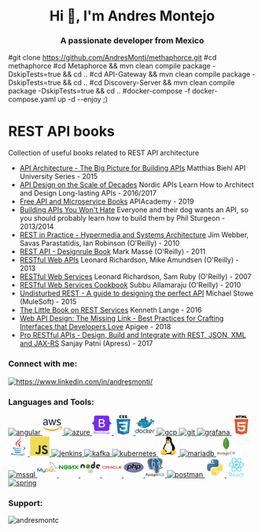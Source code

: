 <h1 align="center">Hi 👋, I'm Andres Montejo</h1>
<h3 align="center">A passionate developer from Mexico</h3>

#git clone https://github.com/AndresMontj/methaphorce.git
#cd methaphorce
#cd Metaphorce && mvn clean compile package -DskipTests=true && cd ..
#cd API-Gateway && mvn clean compile package -DskipTests=true && cd ..
#cd Discovery-Server && mvn clean compile package -DskipTests=true && cd ..
#docker-compose -f docker-compose.yaml up -d
--enjoy ;)

# REST API books
Collection of useful books related to REST API architecture

* [API Architecture - The Big Picture for Building APIs](https://tdonker.nl/restapibooks/api_architecture_biehl.pdf) Matthias Biehl API University Series - 2015
* [API Design on the Scale of Decades](https://tdonker.nl/restapibooks/API-Design-on-the-scale-of-Decades.pdf) Nordic APIs Learn How to Architect and Design
Long-lasting APIs - 2016/2017
* [Free API and Microservice Books](https://apiacademy.co/api-books/) APIAcademy - 2019
* [Building APIs You Won't Hate](https://tdonker.nl/restapibooks/build-apis-you-wont-hate-everyone-phil-sturgeon(www.ebook-dl.com).pdf) Everyone and their dog wants an API, so you should probably learn
how to build them by Phil Sturgeon - 2013/2014
* [REST in Practice - Hypermedia and Systems Architecture](https://tdonker.nl/restapibooks/REST_in_Practice_by_Ian_Robinson.pdf) Jim Webber, Savas Parastatidis, Ian Robinson (O'Reilly) - 2010
* [REST API - Designrule Book](https://tdonker.nl/restapibooks/REST-API-Design-Rulebook.pdf) Mark Massé (O'Reilly) - 2011
* [RESTful Web APIs](https://tdonker.nl/restapibooks/RESTful_Web_APIs.pdf) Leonard Richardson, Mike Amundsen (O'Reilly) - 2013
* [RESTful Web Services](https://tdonker.nl/restapibooks/RESTful_Web_Services.pdf) Leonard Richardson, Sam Ruby (O'Reilly) - 2007
* [RESTful Web Services Cookbook](https://tdonker.nl/restapibooks/restful-web-services-cookbook.pdf) Subbu Allamaraju (O'Reilly) - 2010
* [Undisturbed REST - A guide to designing the perfect API](https://tdonker.nl/restapibooks/stowe.pdf) Michael Stowe (MuleSoft) - 2015
* [The Little Book on REST Services](https://tdonker.nl/restapibooks/The-Little-Book-on-REST-Services.pdf) Kenneth Lange - 2016
* [Web API Design: The Missing Link - Best Practices for Crafting Interfaces that Developers Love](https://tdonker.nl/restapibooks/Web-design-the-missing-link-ebook-2016-11.pdf) Apigee - 2018
* [Pro RESTful APIs - Design, Build and Integrate with REST, JSON, XML and JAX-RS](https://tdonker.nl/restapibooks/Pro-RESTful-APIs.pdf) Sanjay Patni (Apress) - 2017

<h3 align="left">Connect with me:</h3>
<p align="left">
<a href="https://linkedin.com/in/https://www.linkedin.com/in/andresmontj/" target="blank"><img align="center" src="https://raw.githubusercontent.com/rahuldkjain/github-profile-readme-generator/master/src/images/icons/Social/linked-in-alt.svg" alt="https://www.linkedin.com/in/andresmontj/" height="30" width="40" /></a>
</p>

<h3 align="left">Languages and Tools:</h3>
<p align="left"> <a href="https://angular.io" target="_blank" rel="noreferrer"> <img src="https://angular.io/assets/images/logos/angular/angular.svg" alt="angular" width="40" height="40"/> </a> <a href="https://aws.amazon.com" target="_blank" rel="noreferrer"> <img src="https://raw.githubusercontent.com/devicons/devicon/master/icons/amazonwebservices/amazonwebservices-original-wordmark.svg" alt="aws" width="40" height="40"/> </a> <a href="https://azure.microsoft.com/en-in/" target="_blank" rel="noreferrer"> <img src="https://www.vectorlogo.zone/logos/microsoft_azure/microsoft_azure-icon.svg" alt="azure" width="40" height="40"/> </a> <a href="https://getbootstrap.com" target="_blank" rel="noreferrer"> <img src="https://raw.githubusercontent.com/devicons/devicon/master/icons/bootstrap/bootstrap-plain-wordmark.svg" alt="bootstrap" width="40" height="40"/> </a> <a href="https://www.w3schools.com/css/" target="_blank" rel="noreferrer"> <img src="https://raw.githubusercontent.com/devicons/devicon/master/icons/css3/css3-original-wordmark.svg" alt="css3" width="40" height="40"/> </a> <a href="https://www.docker.com/" target="_blank" rel="noreferrer"> <img src="https://raw.githubusercontent.com/devicons/devicon/master/icons/docker/docker-original-wordmark.svg" alt="docker" width="40" height="40"/> </a> <a href="https://cloud.google.com" target="_blank" rel="noreferrer"> <img src="https://www.vectorlogo.zone/logos/google_cloud/google_cloud-icon.svg" alt="gcp" width="40" height="40"/> </a> <a href="https://git-scm.com/" target="_blank" rel="noreferrer"> <img src="https://www.vectorlogo.zone/logos/git-scm/git-scm-icon.svg" alt="git" width="40" height="40"/> </a> <a href="https://grafana.com" target="_blank" rel="noreferrer"> <img src="https://www.vectorlogo.zone/logos/grafana/grafana-icon.svg" alt="grafana" width="40" height="40"/> </a> <a href="https://www.w3.org/html/" target="_blank" rel="noreferrer"> <img src="https://raw.githubusercontent.com/devicons/devicon/master/icons/html5/html5-original-wordmark.svg" alt="html5" width="40" height="40"/> </a> <a href="https://www.java.com" target="_blank" rel="noreferrer"> <img src="https://raw.githubusercontent.com/devicons/devicon/master/icons/java/java-original.svg" alt="java" width="40" height="40"/> </a> <a href="https://developer.mozilla.org/en-US/docs/Web/JavaScript" target="_blank" rel="noreferrer"> <img src="https://raw.githubusercontent.com/devicons/devicon/master/icons/javascript/javascript-original.svg" alt="javascript" width="40" height="40"/> </a> <a href="https://www.jenkins.io" target="_blank" rel="noreferrer"> <img src="https://www.vectorlogo.zone/logos/jenkins/jenkins-icon.svg" alt="jenkins" width="40" height="40"/> </a> <a href="https://kafka.apache.org/" target="_blank" rel="noreferrer"> <img src="https://www.vectorlogo.zone/logos/apache_kafka/apache_kafka-icon.svg" alt="kafka" width="40" height="40"/> </a> <a href="https://kubernetes.io" target="_blank" rel="noreferrer"> <img src="https://www.vectorlogo.zone/logos/kubernetes/kubernetes-icon.svg" alt="kubernetes" width="40" height="40"/> </a> <a href="https://www.linux.org/" target="_blank" rel="noreferrer"> <img src="https://raw.githubusercontent.com/devicons/devicon/master/icons/linux/linux-original.svg" alt="linux" width="40" height="40"/> </a> <a href="https://mariadb.org/" target="_blank" rel="noreferrer"> <img src="https://www.vectorlogo.zone/logos/mariadb/mariadb-icon.svg" alt="mariadb" width="40" height="40"/> </a> <a href="https://www.mongodb.com/" target="_blank" rel="noreferrer"> <img src="https://raw.githubusercontent.com/devicons/devicon/master/icons/mongodb/mongodb-original-wordmark.svg" alt="mongodb" width="40" height="40"/> </a> <a href="https://www.microsoft.com/en-us/sql-server" target="_blank" rel="noreferrer"> <img src="https://www.svgrepo.com/show/303229/microsoft-sql-server-logo.svg" alt="mssql" width="40" height="40"/> </a> <a href="https://www.mysql.com/" target="_blank" rel="noreferrer"> <img src="https://raw.githubusercontent.com/devicons/devicon/master/icons/mysql/mysql-original-wordmark.svg" alt="mysql" width="40" height="40"/> </a> <a href="https://www.nginx.com" target="_blank" rel="noreferrer"> <img src="https://raw.githubusercontent.com/devicons/devicon/master/icons/nginx/nginx-original.svg" alt="nginx" width="40" height="40"/> </a> <a href="https://nodejs.org" target="_blank" rel="noreferrer"> <img src="https://raw.githubusercontent.com/devicons/devicon/master/icons/nodejs/nodejs-original-wordmark.svg" alt="nodejs" width="40" height="40"/> </a> <a href="https://www.oracle.com/" target="_blank" rel="noreferrer"> <img src="https://raw.githubusercontent.com/devicons/devicon/master/icons/oracle/oracle-original.svg" alt="oracle" width="40" height="40"/> </a> <a href="https://www.php.net" target="_blank" rel="noreferrer"> <img src="https://raw.githubusercontent.com/devicons/devicon/master/icons/php/php-original.svg" alt="php" width="40" height="40"/> </a> <a href="https://www.postgresql.org" target="_blank" rel="noreferrer"> <img src="https://raw.githubusercontent.com/devicons/devicon/master/icons/postgresql/postgresql-original-wordmark.svg" alt="postgresql" width="40" height="40"/> </a> <a href="https://postman.com" target="_blank" rel="noreferrer"> <img src="https://www.vectorlogo.zone/logos/getpostman/getpostman-icon.svg" alt="postman" width="40" height="40"/> </a> <a href="https://www.python.org" target="_blank" rel="noreferrer"> <img src="https://raw.githubusercontent.com/devicons/devicon/master/icons/python/python-original.svg" alt="python" width="40" height="40"/> </a> <a href="https://reactjs.org/" target="_blank" rel="noreferrer"> <img src="https://raw.githubusercontent.com/devicons/devicon/master/icons/react/react-original-wordmark.svg" alt="react" width="40" height="40"/> </a> <a href="https://spring.io/" target="_blank" rel="noreferrer"> <img src="https://www.vectorlogo.zone/logos/springio/springio-icon.svg" alt="spring" width="40" height="40"/> </a> </p>


<h3 align="left">Support:</h3>
<p><a href="https://www.buymeacoffee.com/andresmontc"> <img align="left" src="https://cdn.buymeacoffee.com/buttons/v2/default-yellow.png" height="50" width="210" alt="andresmontc" /></a></p><br><br>

